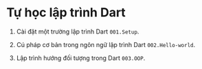 # Tự học lập trình Dart

1. Cài đặt một trường lập trình Dart `001.Setup`.

1. Cú pháp cơ bản trong ngôn ngữ lập trình Dart `002.Hello-world`.

1. Lập trình hướng đối tượng trong Dart `003.OOP`.
